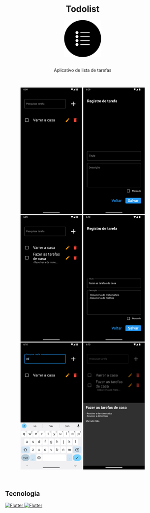<h1 align="center">Todolist</h1>

<div align="center">
  <img 
       src="https://github.com/pedropfsf/todolist-flutter/blob/master/assets/logo.png" 
       alt="Icon app"
       width="120px"
       height="120px"
  />
</div>
<br/>
<p align="center">Aplicativo de lista de tarefas</p>

<br/>
<br/>
<div align="center">
  <img
       src="https://github.com/pedropfsf/todolist-flutter/blob/master/assets/screenshot1.png"
       alt="Screenshot"
       width="200px"
   />
   <img
       src="https://github.com/pedropfsf/todolist-flutter/blob/master/assets/screenshot2.png"
       alt="Screenshot"
       width="200px"
   />
  <img
       src="https://github.com/pedropfsf/todolist-flutter/blob/master/assets/screenshot3.png"
       alt="Screenshot"
       width="200px"
   />
  <img
       src="https://github.com/pedropfsf/todolist-flutter/blob/master/assets/screenshot4.png"
       alt="Screenshot"
       width="200px"
   />
  <img
       src="https://github.com/pedropfsf/todolist-flutter/blob/master/assets/screenshot5.png"
       alt="Screenshot"
       width="200px"
   />
  <img
       src="https://github.com/pedropfsf/todolist-flutter/blob/master/assets/screenshot6.png"
       alt="Screenshot"
       width="200px"
   />
</div>

<br/>
<br/>
  
## Tecnologia
<a href="https://flutter.dev/" target="_black">
  <img src="https://cdn.jsdelivr.net/gh/devicons/devicon/icons/flutter/flutter-original.svg" width="50px" alt="Flutter" title="Flutter" /> 
<a href="https://dart.dev/" target="_black">
  <img src="https://cdn.jsdelivr.net/gh/devicons/devicon/icons/dart/dart-original.svg" width="50px" alt="Flutter" title="Flutter" />  
</a>
